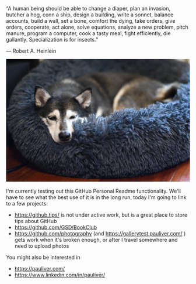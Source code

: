 “A human being should be able to change a diaper, plan an invasion, butcher a hog, conn a ship, design a building, write a sonnet, balance accounts, build a wall, set a bone, comfort the dying, take orders, give orders, cooperate, act alone, solve equations, analyze a new problem, pitch manure, program a computer, cook a tasty meal, fight efficiently, die gallantly. Specialization is for insects.”

― Robert A. Heinlein

![Doggo](https://github.com/pauliver/pauliver/blob/master/storage/9B7A830C-F801-455C-BDC2-3AFD1498E3F8_1_105_c.jpeg)

I'm currently testing out this GitHub Personal Readme functionality. We'll have to see what the best use of it is in the long run, today I'm going to link to a few projects:
- https://github.tips/ is not under active work, but is a great place to store tips about GitHub
- https://github.com/GSD/BookClub 
- https://github.com/photography (and https://gallerytest.pauliver.com/ ) gets work when it's broken enough, or after I travel somewhere and need to upload photos

You might also be interested in
- https://pauliver.com/
- https://www.linkedin.com/in/pauliver/

